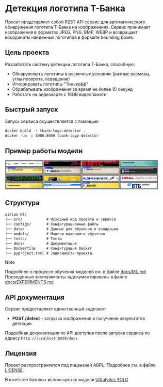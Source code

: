# Детекция логотипа Т-Банка

Проект представляет собой REST API сервис для автоматического обнаружения логотипа Т-Банка на изображениях. Сервис принимает изображения в форматах JPEG, PNG, BMP, WEBP и возвращает координаты найденных логотипов в формате bounding boxes.

## Цель проекта

Разработать систему детекции логотипа Т-Банка, способную:
- Обнаруживать логотипы в различных условиях (разные размеры, углы поворота, освещение)
- Игнорировать логотипы "Тинькофф"
- Обрабатывать изображения за время не более 10 секунд
- Работать на видеокарте с 16GB видеопамяти

## Быстрый запуск

Запуск сервиса осуществляется с помощью

```bash
docker build -t tbank-logo-detector .
docker run -p 8000:8000 tbank-logo-detector
```

## Пример работы модели

<img src="assets/sample/results.jpg" width="600" />

## Структура

```
sirius-ml/
├── src/           # Исходный код проекта и сервиса
├── configs/       # Конфигурационные файлы
├── data/          # Данные для обучения и валидации
├── models/        # Модели машинного обучения
├── tests/         # Тесты
├── docs/          # Документация
├── Dockerfile     # Конфигурация Docker
└── pyproject.toml # Зависимости проекта
```

> [!Note]
> Подробнее о процессе обучения моделей см. в файле [docs/ML.md](docs/ML.md)
> Проведенные эксперименты задокументированы в файле [docs/EXPERIMENTS.md](docs/EXPERIMENTS.md)

## API документация

Сервис предоставляет единственный эндпоинт:

- **POST /detect** - загрузка изображения и получение результатов детекции

Подробная документация по API доступна после запуска сервиса по адресу `http://localhost:8000/docs`.

## Лицензия

Проект распространяется под лицензией AGPL. Подробнее см. в файле [LICENSE](LICENSE).

В качестве базовых используются модели [Ultralytics YOLO](https://github.com/ultralytics/ultralytics)

